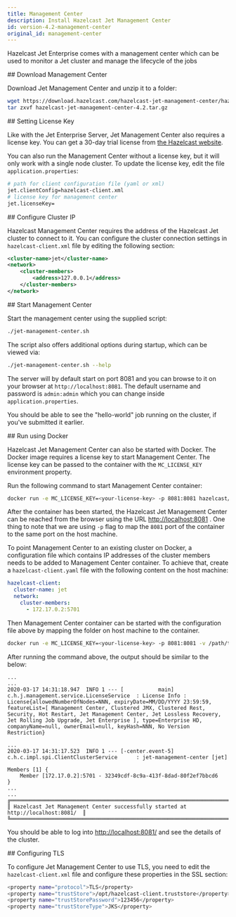 ```yaml
---
title: Management Center
description: Install Hazelcast Jet Management Center
id: version-4.2-management-center
original_id: management-center
---
```


Hazelcast Jet Enterprise comes with a management center which can be
used to monitor a Jet cluster and manage the lifecycle of the jobs

## Download Management Center

Download Jet Management Center and unzip it to a folder:

```bash
wget https://download.hazelcast.com/hazelcast-jet-management-center/hazelcast-jet-management-center-4.2.tar.gz
tar zxvf hazelcast-jet-management-center-4.2.tar.gz
```

## Setting License Key

Like with the Jet Enterprise Server, Jet Management Center also requires
a license key. You can get a 30-day trial license from
[the Hazelcast website](https://hazelcast.com/download).

You can also run the Management Center without a license key,
but it will only work with a single node cluster. To update the license
key, edit the file `application.properties`:

```bash
# path for client configuration file (yaml or xml)
jet.clientConfig=hazelcast-client.xml
# license key for management center
jet.licenseKey=
```

## Configure Cluster IP

Hazelcast Management Center requires the address of the Hazelcast Jet
cluster to connect to it. You can configure the cluster connection
settings in `hazelcast-client.xml` file by editing the following
section:

```xml
<cluster-name>jet</cluster-name>
<network>
    <cluster-members>
        <address>127.0.0.1</address>
    </cluster-members>
</network>
```

## Start Management Center

Start the management center using the supplied script:

```bash
./jet-management-center.sh
```

The script also offers additional options during startup, which can be
viewed via:

```bash
./jet-management-center.sh --help
```

The server will by default start on port 8081 and you can browse to it
on your browser at `http://localhost:8081`. The default username and
password is `admin:admin` which you can change inside
`application.properties`.

You should be able to see the "hello-world" job running on the cluster,
if you've submitted it earlier.

## Run using Docker

Hazelcast Jet Management Center can also be started with Docker.
The Docker image requires a license key to start Management Center.
The license key can be passed to the container with the `MC_LICENSE_KEY`
 environment property.

Run the following command to start Management Center container:

```bash
docker run -e MC_LICENSE_KEY=<your-license-key> -p 8081:8081 hazelcast/hazelcast-jet-management-center
```

After the container has been started, the Hazelcast Jet Management
Center can be reached from the  browser using the URL <http://localhost:8081>
. One thing to note that we are using `-p` flag to map the `8081` port
of the container to the same port on the host machine.

To point Management Center to an existing cluster on Docker, a
configuration file which contains IP addresses of the cluster members
needs to be added to Management Center container. To achieve that,
create a `hazelcast-client.yaml` file with the following content on the
host machine:

```yaml
hazelcast-client:
  cluster-name: jet
  network:
    cluster-members:
      - 172.17.0.2:5701
```

Then Management Center container can be started with the configuration
file above by mapping the folder on host machine to the container.

```bash
docker run -e MC_LICENSE_KEY=<your-license-key> -p 8081:8081 -v /path/to/hazelcast-client.yaml:/conf/hazelcast-client.yaml -e MC_CLIENT_CONFIG=/conf/hazelcast-client.yaml hazelcast/hazelcast-jet-management-center
```

After running the command above, the output should be similar to the
below:

```log
...
...
2020-03-17 14:31:18.947  INFO 1 --- [           main] c.h.j.management.service.LicenseService  : License Info : License{allowedNumberOfNodes=NNN, expiryDate=MM/DD/YYYY 23:59:59, featureList=[ Management Center, Clustered JMX, Clustered Rest, Security, Hot Restart, Jet Management Center, Jet Lossless Recovery, Jet Rolling Job Upgrade, Jet Enterprise ], type=Enterprise HD, companyName=null, ownerEmail=null, keyHash=NNN, No Version Restriction}

...
2020-03-17 14:31:17.523  INFO 1 --- [-center.event-5] c.h.c.impl.spi.ClientClusterService      : jet-management-center [jet]

Members [1] {
    Member [172.17.0.2]:5701 - 32349cdf-8c9a-413f-8dad-80f2ef7bbcd6
}
...
...
╔═════════════════════════════════════════════════════════════════════════════════╗
║ Hazelcast Jet Management Center successfully started at http://localhost:8081/  ║
╚═════════════════════════════════════════════════════════════════════════════════╝

````

You should be able to log into <http://localhost:8081/> and see the
details of the cluster.

## Configuring TLS

To configure Jet Management Center to use TLS, you need to edit the
`hazelcast-client.xml` file and configure these properties in the SSL
section:

```bash
<property name="protocol">TLS</property>
<property name="trustStore">/opt/hazelcast-client.truststore</property>
<property name="trustStorePassword">123456</property>
<property name="trustStoreType">JKS</property>
```
